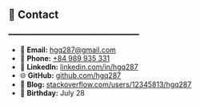 ## 📇 Contact
━━━━━━━━━━━━━━━━━━━━━━━━━━━━━━━

- 📧 **Email:** [hgq287@gmail.com](mailto:hgq287@gmail.com)  
- 📱 **Phone:** [+84 989 935 331](tel:+84989935331)  
- 💼 **LinkedIn:** [linkedin.com/in/hgq287](https://linkedin.com/in/hgq287)  
- 🌐 **GitHub:** [github.com/hgq287](https://github.com/hgq287)  
- 📝 **Blog:** [stackoverflow.com/users/12345813/hgq287](https://stackoverflow.com/users/12345813/hgq287)  
- 🎂 **Birthday:** July 28


